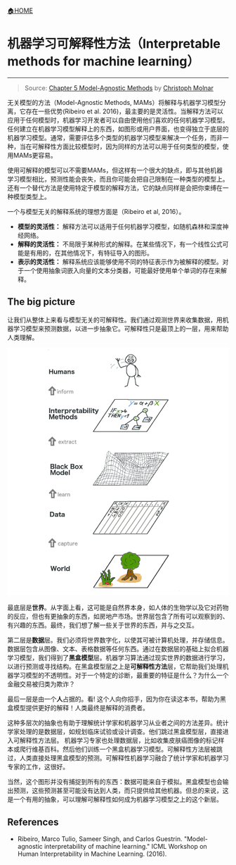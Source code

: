 [🏠HOME](./README.md)

# 机器学习可解释性方法（Interpretable methods for machine learning）

---

> Source: [Chapter 5 Model-Agnostic Methods](https://christophm.github.io/interpretable-ml-book/agnostic.html) by [Christoph Molnar](https://github.com/christophM/)

无关模型的方法（Model-Agnostic Methods, MAMs）将解释与机器学习模型分离，它存在一些优势(Ribeiro et al. 2016)，最主要的是灵活性。当解释方法可以应用于任何模型时，机器学习开发者可以自由使用他们喜欢的任何机器学习模型。 任何建立在机器学习模型解释上的东西，如图形或用户界面，也变得独立于底层的机器学习模型。通常，需要评估多个类型的机器学习模型来解决一个任务，而非一种，当在可解释性方面比较模型时，因为同样的方法可以用于任何类型的模型，使用MAMs更容易。

使用可解释的模型可以不需要MAMs，但这样有一个很大的缺点，即与其他机器学习模型相比，预测性能会丧失，而且你可能会把自己限制在一种类型的模型上。还有一个替代方法是使用特定于模型的解释方法，它的缺点同样是会把你束缚在一种模型类型上。

一个与模型无关的解释系统的理想方面是（Ribeiro et al, 2016）。

- **模型的灵活性：** 解释方法可以适用于任何机器学习模型，如随机森林和深度神经网络。 
- **解释的灵活性：** 不局限于某种形式的解释。在某些情况下，有一个线性公式可能是有用的，在其他情况下，有特征导入的图形。 
- **表示的灵活性：** 解释系统应该能够使用不同的特征表示作为被解释的模型。对于一个使用抽象词嵌入向量的文本分类器，可能最好使用单个单词的存在来解释。

## The big picture

让我们从整体上来看与模型无关的可解释性。我们通过观测世界来收集数据，用机器学习模型来预测数据，以进一步抽象它。可解释性只是最顶上的一层，用来帮助人类理解。

![pic](src/big-picture.png)

最底层是**世界**。从字面上看，这可能是自然界本身，如人体的生物学以及它对药物的反应，但也有更抽象的东西，如房地产市场。世界层包含了所有可以观察到的、有兴趣的东西。最终，我们想了解一些关于世界的东西，并与之交互。

第二层是**数据**层。我们必须将世界数字化，以使其可被计算机处理，并存储信息。数据层包含从图像、文本、表格数据等任何东西。通过在数据层的基础上拟合机器学习模型，我们得到了**黑盒模型**层。机器学习算法通过现实世界的数据进行学习，以进行预测或寻找结构。在黑盒模型层之上是**可解释性方法**层，它帮助我们处理机器学习模型的不透明性。对于一个特定的诊断，最重要的特征是什么？为什么一个金融交易被归类为欺诈？

最后一层是由一个**人**占据的。看! 这个人向你招手，因为你在读这本书，帮助为黑盒模型提供更好的解释！人类最终是解释的消费者。

这种多层次的抽象也有助于理解统计学家和机器学习从业者之间的方法差异。统计学家处理的是数据层，如规划临床试验或设计调查。他们跳过黑盒模型层，直接进入可解释性方法层。 机器学习专家也处理数据层，比如收集皮肤癌图像的标记样本或爬行维基百科。然后他们训练一个黑盒机器学习模型。可解释性方法层被跳过，人类直接处理黑盒模型的预测。可解释性机器学习融合了统计学家和机器学习专家的工作，这很好。

当然，这个图形并没有捕捉到所有的东西：数据可能来自于模拟。黑盒模型也会输出预测，这些预测甚至可能没有达到人类，而只提供给其他机器。但总的来说，这是一个有用的抽象，可以理解可解释性如何成为机器学习模型之上的这个新层。

## References
+ Ribeiro, Marco Tulio, Sameer Singh, and Carlos Guestrin. "Model-agnostic interpretability of machine learning." ICML Workshop on Human Interpretability in Machine Learning. (2016).
